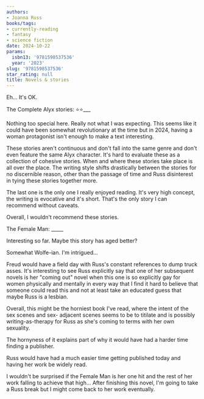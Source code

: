 ```yaml
---
authors:
- Joanna Russ
books/tags:
- currently-reading
- fantasy
- science fiction
date: 2024-10-22
params:
  isbn13: '9781598537536'
  year: '2023'
slug: '9781598537536'
star_rating: null
title: Novels & stories
---
```


Eh... It's OK.


<!--more-->

The Complete Alyx stories: ⭐⭐___

Nothing too special here. Really not what I was expecting. This seems like it could have been somewhat revolutionary at the time but in 2024, having a woman protagonist isn't enough to make a text interesting.

These stories aren't continuous and don't fall into the same genre and don't even feature the same Alyx character. It's hard to evaluate these as a collection of cohesive stories. When and where these stories take place is all over the place. The writing style shifts drastically between the stories for no discernible reason, other than the passage of time and Russ disinterest in tying these stories together more.

The last one is the only one I really enjoyed reading. It's very high concept, the writing is evocative and it's short. That's the only story I can recommend without caveats.

Overall, I wouldn't recommend these stories.

The Female Man: _____

Interesting so far. Maybe this story has aged better?

Somewhat Wolfe-ian. I'm intrigued...

Freud would have a field day with Russ's constant references to dump truck asses. It's interesting to see Russ explicitly say that one of her subsequent novels is her "coming out" novel when this one is so explicitly gay for women physically and mentally in every way that I find it hard to believe that someone could read this and not at least take an educated guess that maybe Russ is a lesbian.

Overall, this might be the horniest book I've read, where the intent of the sex scenes and sex- adjacent scenes seems to be to titilate and is possibly writing-as-therapy for Russ as she's coming to terms with her own sexuality.

The hornyness of it explains part of why it would have had a harder time finding a publisher.

Russ would have had a much easier time getting published today and having her work be widely read. 

I wouldn't be surprised if the Female Man is her one hit and the rest of her work falling to achieve that high... After finishing this novel,  I'm going to take a Russ break but I might come back to her work eventually. 
